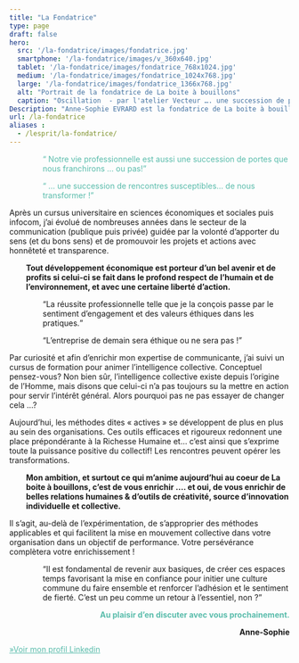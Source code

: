 ```yaml
---
title: "La Fondatrice"
type: page
draft: false
hero:
  src: '/la-fondatrice/images/fondatrice.jpg'
  smartphone: '/la-fondatrice/images/v_360x640.jpg'
  tablet: '/la-fondatrice/images/fondatrice_768x1024.jpg'
  medium: '/la-fondatrice/images/fondatrice_1024x768.jpg'
  large: '/la-fondatrice/images/fondatrice_1366x768.jpg'
  alt: "Portrait de la fondatrice de La boite à bouillons"
  caption: "Oscillation  - par l'atelier Vecteur …. une succession de portes en bois qui forment un passage à travers le quartier de la création à Nantes. Une immersion qui invite au voyage et à la réflexion..."
Description: "Anne-Sophie EVRARD est la fondatrice de La boite à bouillons. Elle est consultante en stratégie de communication, formatrice et facilitatrice experte des processus d'intelligence collective."
url: /la-fondatrice
aliases :
  - /lesprit/la-fondatrice/
---
```

<p style="padding-left: 60px;">
    <span style="color: #59bcab;"><q> Notre vie professionnelle est aussi une succession de portes que nous franchirons
            … ou pas!</q></span>
</p>

<p style="padding-left: 60px;">
    <span style="color: #59bcab;"><q> &#8230; une succession de rencontres susceptibles&#8230; de nous transformer
            !</q></span>
</p>

Après un cursus universitaire en sciences économiques et sociales puis infocom, j&rsquo;ai évolué de nombreuses années
dans le secteur de la communication (publique puis privée) guidée par la volonté d&rsquo;apporter du sens (et du bons
sens) et de promouvoir les projets et actions avec honnêteté et transparence.

<p style="padding-left: 30px;">
    <strong>Tout développement économique est porteur d&rsquo;un bel avenir et de profits si celui-ci se fait dans le
        profond respect de l&rsquo;humain et de l&rsquo;environnement, et avec une certaine liberté
        d&rsquo;action.</strong>
</p>

<p style="padding-left: 60px;">
    <q>La réussite professionnelle telle que je la conçois passe par le sentiment d&rsquo;engagement et des valeurs
        éthiques dans les pratiques.</q>
</p>

<p style="padding-left: 60px;">
    <q>L&rsquo;entreprise de demain sera éthique ou ne sera pas !</q>
</p>

Par curiosité et afin d&rsquo;enrichir mon expertise de communicante, j&rsquo;ai suivi un cursus de formation pour
animer l&rsquo;intelligence collective. Conceptuel pensez-vous? Non bien sûr, l&rsquo;intelligence collective existe
depuis l&rsquo;origine de l&rsquo;Homme, mais disons que celui-ci n&rsquo;a pas toujours su la mettre en action pour
servir l&rsquo;intérêt général. Alors pourquoi pas ne pas essayer de changer cela &#8230;?

Aujourd&rsquo;hui, les méthodes dites « actives » se développent de plus en plus au sein des organisations. Ces outils
efficaces et rigoureux redonnent une place prépondérante à la Richesse Humaine et… c&rsquo;est ainsi que s&rsquo;exprime
toute la puissance positive du collectif! Les rencontres peuvent opérer les transformations.

<p style="padding-left: 30px;">
    <strong>Mon ambition, et surtout ce qui m&rsquo;anime aujourd&rsquo;hui au coeur de La boite à bouillons,
        c&rsquo;est de vous enrichir …. et oui, de vous enrichir de belles relations humaines & d&rsquo;outils de
        créativité, source d&rsquo;innovation individuelle et collective.</strong>
</p>

Il s&rsquo;agit, au-delà de l&rsquo;expérimentation, de s&rsquo;approprier des méthodes applicables et qui facilitent la
mise en mouvement collective dans votre organisation dans un objectif de performance. Votre persévérance complètera
votre enrichissement !

<p style="padding-left: 60px;">
    <q>Il est fondamental de revenir aux basiques, de créer ces espaces temps favorisant la mise en confiance pour
        initier une culture commune du faire ensemble et renforcer l&rsquo;adhésion et le sentiment de fierté.
        C&rsquo;est un peu comme un retour à l&rsquo;essentiel, non ?</q>
</p>

<p style="text-align: right;">
    <span style="color: #59bcab;"><strong>Au plaisir d&rsquo;en discuter avec vous prochainement.</strong></span>
</p>

<p style="text-align: right;">
    <strong>Anne-Sophie</strong>
</p>

<span style="color: #59bcab;"><a style="color: #59bcab;" href="https://www.linkedin.com/in/annesophieevrard/">»Voir mon
        profil Linkedin</a></span>

